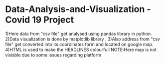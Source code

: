 # Data-Analysis-and-Visualization - Covid 19 Project
1)Here data from "csv file" get analysed using pandas library in python.
2)Data visualization is done by matplotlib library .
3)Also address from "csv file" get converted into its coordinates form and located on google map.
4)HTML is used to make the HEADLINES colourfull
NOTE:Here map is not visisble due to some issues regarding platform
